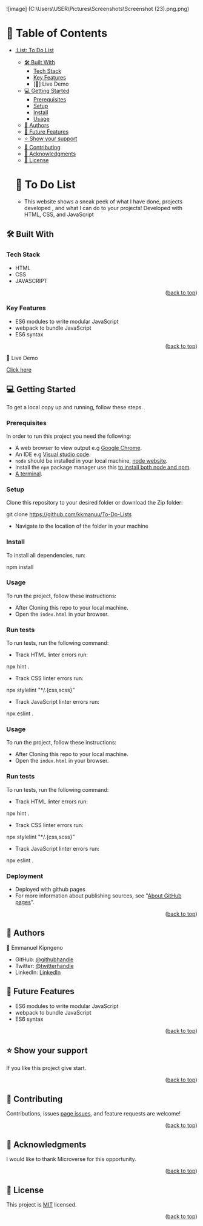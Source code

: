 ![image] (C:\Users\USER\Pictures\Screenshots\Screenshot (23).png.png)

<a name="readme-top"></a>
# :green_book: Table of Contents
- [:List: To Do List](#-Awesome-a-nameabout-projecta)
  - [:hammer_and_wrench: Built With ](#-built-with-a-namebuilt-witha)
    - [Tech Stack ](#tech-stack-a-nametech-stacka)
    - [Key Features ](#key-features-a-namekey-featuresa)
    - [:rocket:] Live Demo
  - [:computer: Getting Started ](#-getting-started-a-namegetting-starteda)
    - [Prerequisites](#prerequisites)
    - [Setup](#setup)
    - [Install](#install)
    - [Usage](#usage)
  - [:busts_in_silhouette: Authors ](#-authors-a-nameauthorsa)
  - [:telescope: Future Features ](#-future-features-a-namefuture-featuresa)
  - [:star:️ Show your support ](#️-show-your-support-a-namesupporta)
  - [:handshake: Contributing ](#-contributing-a-namecontributinga)
  - [:pray: Acknowledgments ](#-acknowledgments-a-nameacknowledgementsa)
  - [:memo: License ](#-license-a-namelicensea)

   # :book: To Do List <a name="about-project"></a>
  - This website shows a sneak peek of what I have done, projects developed , and what I can do to your projects! Developed with   HTML, CSS, and JavaScript
## :hammer_and_wrench: Built With <a name="built-with"></a>
### Tech Stack <a name="tech-stack"></a>
- HTML
- CSS
- JAVASCRIPT
<p align="right">(<a href="#readme-top">back to top</a>)</p>

 ### Key Features <a name="key-features"></a>
- ES6 modules to write modular JavaScript
- webpack to bundle JavaScript
- ES6 syntax
<p align="right">(<a href="#readme-top">back to top</a>)</p>

:rocket: Live Demo

[Click here](https://kkmanuu.github.io/To-Do-Lists/dist/)

## :computer: Getting Started <a name="getting-started"></a>
To get a local copy up and running, follow these steps.

### Prerequisites
In order to run this project you need the following:
- A web browser to view output e.g [Google Chrome](https://www.google.com/chrome/).
- An IDE e.g [Visual studio code](https://code.visualstudio.com/).
- `node` should be installed in your local machine, [node website](https://nodejs.org/en/download/).
- Install the `npm` package manager use this [to install both node and npm](https://docs.npmjs.com/downloading-and-installing-node-js-and-npm).
- [A terminal](https://code.visualstudio.com/docs/terminal/basics).

### Setup
Clone this repository to your desired folder or download the Zip folder:

git clone https://github.com/kkmanuu/To-Do-Lists

- Navigate to the location of the folder in your machine

### Install
To install all dependencies, run:

npm install


### Usage
To run the project, follow these instructions:
- After Cloning this repo to your local machine.
- Open the `index.html` in your browser.

### Run tests
To run tests, run the following command:
- Track HTML linter errors run:

npx hint .

- Track CSS linter errors run:

npx stylelint "*/.{css,scss}"

- Track JavaScript linter errors run:

npx eslint .


### Usage
To run the project, follow these instructions:
- After Cloning this repo to your local machine.
- Open the `index.html` in your browser.

### Run tests
To run tests, run the following command:
- Track HTML linter errors run:

npx hint .

- Track CSS linter errors run:

npx stylelint "*/.{css,scss}"

- Track JavaScript linter errors run:

npx eslint .


### Deployment <a name="deployment"></a>
- Deployed with github pages
- For more information about publishing sources, see "[About GitHub pages](https://docs.github.com/en/pages/getting-started-with-github-pages/about-github-pages#publishing-sources-for-github-pages-sites)".
<p align="right">(<a href="#readme-top">back to top</a>)</p>

## :busts_in_silhouette: Authors <a name="authors"></a>
:bust_in_silhouette: Emmanuel Kipngeno
- GitHub: [@githubhandle](https://github.com/kkmanuu)
- Twitter: [@twitterhandle](https://twitter.com/kkmanuu)
- LinkedIn: [LinkedIn](https://www.linkedin.com/in/emmanuel-kipngeno-879370242/)


## :telescope: Future Features <a name="future-features"></a>

- ES6 modules to write modular JavaScript
- webpack to bundle JavaScript
- ES6 syntax

<p align="right">(<a href="#readme-top">back to top</a>)</p>

## :star:️ Show your support <a name="support"></a>
If you like this project give start.
<p align="right">(<a href="#readme-top">back to top</a>)</p>

## :handshake: Contributing <a name="contributing"></a>
Contributions, issues [page issues](https://github.com/kkmanuu/To-Do-Lists/issues), and feature requests are welcome!
<p align="right">(<a href="#readme-top">back to top</a>)</p>

## :pray: Acknowledgments <a name="acknowledgements"></a>
I would like to thank  Microverse for this opportunity.
<p align="right">(<a href="#readme-top">back to top</a>)</p>

## :memo: License <a name="license"></a>
This project is [MIT](./LICENSE.md) licensed.
<p align="right">(<a href="#readme-top">back to top</a>)</p>